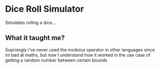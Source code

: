 # Dice Roll Simulator

Simulates rolling a dice...

## What it taught me?
Suprisngly i've never used the modulus operator in other languages since im bad at maths,
but now I understand how it worked in the use case of getting a random number between certain bounds

